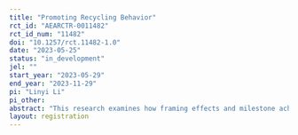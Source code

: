```yaml
---
title: "Promoting Recycling Behavior"
rct_id: "AEARCTR-0011482"
rct_id_num: "11482"
doi: "10.1257/rct.11482-1.0"
date: "2023-05-25"
status: "in_development"
jel: ""
start_year: "2023-05-29"
end_year: "2023-11-29"
pi: "Linyi Li"
pi_other:
abstract: "This research examines how framing effects and milestone achievements change consumers’ recycling behavior. We partnered with a garbage recycling company that facilitates an app, allowing us to track user behavior. The treatments are milestones and an easier to understand framing of recycling behavior, and the controls are no milestones and the default framing language."
layout: registration
---
```


